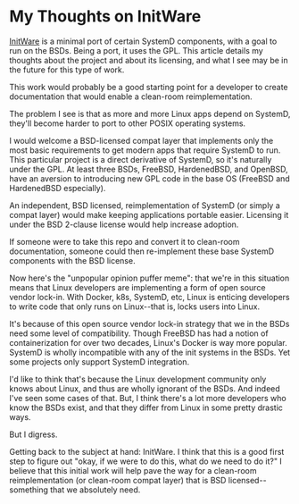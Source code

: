 # My Thoughts on InitWare

[InitWare](https://github.com/InitWare/InitWare) is a minimal port of
certain SystemD components, with a goal to run on the BSDs. Being a
port, it uses the GPL. This article details my thoughts about the
project and about its licensing, and what I see may be in the future
for this type of work.

This work would probably be a good starting point for a developer to
create documentation that would enable a clean-room reimplementation.

The problem I see is that as more and more Linux apps depend on
SystemD, they'll become harder to port to other POSIX operating
systems.

I would welcome a BSD-licensed compat layer that implements only the
most basic requirements to get modern apps that require SystemD to
run. This particular project is a direct derivative of SystemD, so
it's naturally under the GPL. At least three BSDs, FreeBSD,
HardenedBSD, and OpenBSD, have an aversion to introducing new GPL code
in the base OS (FreeBSD and HardenedBSD especially).

An independent, BSD licensed, reimplementation of SystemD (or simply a
compat layer) would make keeping applications portable easier.
Licensing it under the BSD 2-clause license would help increase
adoption.

If someone were to take this repo and convert it to clean-room
documentation, someone could then re-implement these base SystemD
components with the BSD license.

Now here's the "unpopular opinion puffer meme": that we're in this
situation means that Linux developers are implementing a form of open
source vendor lock-in. With Docker, k8s, SystemD, etc, Linux is
enticing developers to write code that only runs on Linux--that is,
locks users into Linux.

It's because of this open source vendor lock-in strategy that we in
the BSDs need some level of compatibility. Though FreeBSD has had a
notion of containerization for over two decades, Linux's Docker is way
more popular. SystemD is wholly incompatible with any of the init
systems in the BSDs. Yet some projects only support SystemD
integration.

I'd like to think that's because the Linux development community only
knows about Linux, and thus are wholly ignorant of the BSDs. And
indeed I've seen some cases of that. But, I think there's a lot more
developers who know the BSDs exist, and that they differ from Linux in
some pretty drastic ways.

But I digress.

Getting back to the subject at hand: InitWare. I think that this is a
good first step to figure out "okay, if we were to do this, what do we
need to do it?" I believe that this initial work will help pave the
way for a clean-room reimplementation (or clean-room compat layer)
that is BSD licensed--something that we absolutely need.
